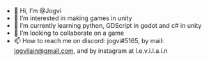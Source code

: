 - 👋 Hi, I’m @Jogvi
- 👀 I’m interested in making games in unity
- 🌱 I’m currently learning python, GDScript in godot and c# in unity
- 💞️ I’m looking to collaborate on a game 
- 📫 How to reach me on discord: jogvi#5165, by mail: jogvilain@gmail.com, and by instagram at l.e.v.i.l.a.i.n

<!---
Jogvi/Jogvi is a ✨ special ✨ repository because its `README.md` (this file) appears on your GitHub profile.
You can click the Preview link to take a look at your changes.
--->
